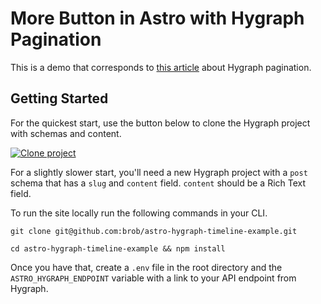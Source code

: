 # More Button in Astro with Hygraph Pagination

This is a demo that corresponds to [this article](https://hygraph.com/blog/lazy-load-content-astro-hygraph-pagination) about Hygraph pagination. 

## Getting Started 

For the quickest start, use the button below to clone the Hygraph project with schemas and content. 

[![Clone project](https://hygraph.com/button)](https://app.hygraph.com/clone/17eb970b42d544c595b5772ba3614551?name=Microblog)


For a slightly slower start, you'll need a new Hygraph project with a `post` schema that has a `slug` and `content` field. `content` should be a Rich Text field.

To run the site locally run the following commands in your CLI.

```
git clone git@github.com:brob/astro-hygraph-timeline-example.git

cd astro-hygraph-timeline-example && npm install
```

Once you have that, create a `.env` file in the root directory and the `ASTRO_HYGRAPH_ENDPOINT` variable with a link to your API endpoint from Hygraph.

